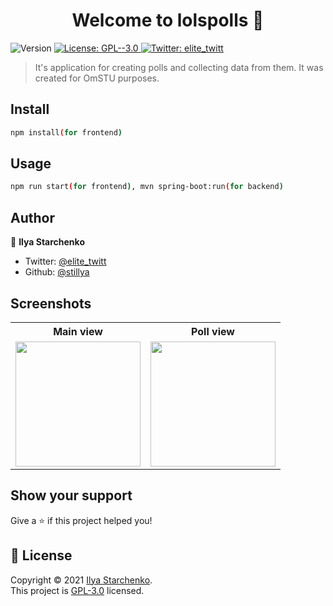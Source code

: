 <h1 align="center">Welcome to lolspolls 👋</h1>
<p>
  <img alt="Version" src="https://img.shields.io/badge/version-0.1.0-blue.svg?cacheSeconds=2592000" />
  <a href="https://github.com/stillya/lolspolls/blob/master/LICENSE" target="_blank">
    <img alt="License: GPL--3.0" src="https://img.shields.io/badge/License-GPL--3.0-yellow.svg" />
  </a>
  <a href="https://twitter.com/elite_twitt" target="_blank">
    <img alt="Twitter: elite_twitt" src="https://img.shields.io/twitter/follow/elite_twitt.svg?style=social" />
  </a>
</p>

> It's application for creating polls and collecting data from them. It was created for OmSTU purposes.

## Install

```sh
npm install(for frontend)
```

## Usage

```sh
npm run start(for frontend), mvn spring-boot:run(for backend)
```

## Author

👤 **Ilya Starchenko**

* Twitter: [@elite_twitt](https://twitter.com/elite_twitt)
* Github: [@stillya](https://github.com/stillya)

## Screenshots

<table>
<tr>
<th> Main view </th>
<th> Poll view </th>
</tr>
<tr>
<td>

<img src="https://sun9-70.userapi.com/s/v1/if2/Rf1gbMHBbgyugNc_JmZIWxitrhyjdMG_w2waF-95dDZVPfdByy9hsWv55oUK_gLuNZHPEwWsH8Alw4QxosFelHZc.jpg?size=720x1560&quality=96&type=album"  width="200" />

</td>
<td>

<img src="https://sun9-84.userapi.com/s/v1/if2/qMQqwsOCER-Nv1okd-3PeXKJqhXumVAmx8HtW4YJRylrqAoSPv4la3VeCd_prjVfC4VYr0YTsM_V_EKCjUdMurcT.jpg?size=720x1560&quality=96&type=album"  width="200" />

</td>
</tr>
</table>

## Show your support

Give a ⭐️ if this project helped you!

## 📝 License

Copyright © 2021 [Ilya Starchenko](https://github.com/stillya).<br />
This project is [GPL-3.0](https://github.com/stillya/lolspolls/blob/master/LICENSE) licensed.
